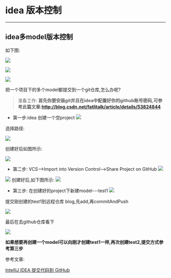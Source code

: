 # idea 版本控制


***



## idea多model版本控制

如下图:

![](images/idea4.png)

![](images/idea5.png)

![](images/idea6.png)

把一个项目下的多个model都提交到一个git仓库,怎么办呢?

> 准备工作:
**首先你要安装git并且在idea中配置好你的github账号密码,可参考此篇文章:http://blog.csdn.net/fatlitalk/article/details/53824844**

* 第一步:idea 创建一个空project
  ![](images/idea7.png)

选择路径:

![](images/idea8.png)

创建好后如图所示:

![](images/idea9.png)

* 第二步:
VCS—>Import into Version Control—>Share Project on GitHub
![](images/idea10.png)

![](images/idea11.png)
创建好后,如下图所示:
![](images/idea12.png)

* 第三步:
在创建好的project下新建model---test1
![](images/idea13.png)





提交刚创建的test1到远程仓库 blog,先add,再commitAndPush

![](images/idea17.png)

最后在去github仓库看下

![](images/idea16.png)


**如果想要再创建一个model可以向刚才创建test1一样,再次创建test2,提交方式参考第三步**





参考文章:

[IntelliJ IDEA 提交代码到 GitHub](http://blog.csdn.net/fatlitalk/article/details/53824844)








